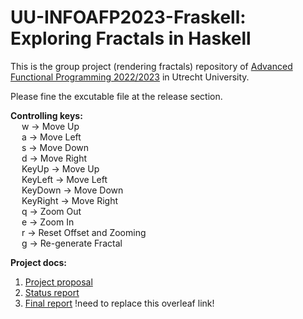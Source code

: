 # UU-INFOAFP2023-Fraskell: Exploring Fractals in Haskell
This is the group project (rendering fractals) repository of [Advanced Functional Programming 2022/2023](https://www.cs.uu.nl/docs/vakken/afp/project.html) in Utrecht University.

Please fine the excutable file at the release section.

**Controlling keys:** \
                 &emsp; w -> Move Up\
                 &emsp; a -> Move Left\
                 &emsp; s -> Move Down\
                 &emsp; d -> Move Right\
                 &emsp; KeyUp -> Move Up\
                 &emsp; KeyLeft -> Move Left\
                 &emsp; KeyDown -> Move Down\
                 &emsp; KeyRight -> Move Right\
                 &emsp; q -> Zoom Out\
                 &emsp; e -> Zoom In\
                 &emsp; r -> Reset Offset and Zooming\
                 &emsp; g -> Re-generate Fractal
                 
**Project docs:**
  1. [Project proposal](https://github.com/largeword/UU-INFOAFP2023-Fractals/blob/main/_Docs/INFOAFP_Project_Proposal.pdf)
  2. [Status report](https://github.com/largeword/UU-INFOAFP2023-Fractals/blob/main/_Docs/INFOAFP_Project_Status_Report.pdf)
  3. [Final report](https://www.overleaf.com/1151294891cwpktdhdrmkh) !need to replace this overleaf link!
